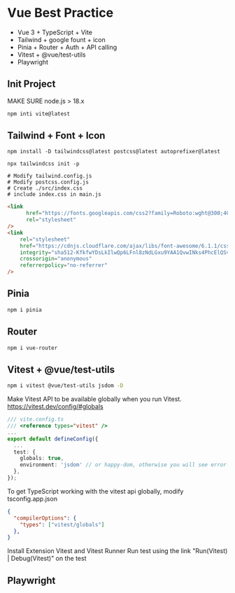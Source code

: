 # Vue Best Practice

- Vue 3 + TypeScript + Vite 
- Tailwind + google fount + icon
- Pinia + Router + Auth + API calling
- Vitest + @vue/test-utils
- Playwright

## Init Project
MAKE SURE node.js > 18.x
```sh
npm inti vite@latest
```

## Tailwind + Font + Icon
```
npm install -D tailwindcss@latest postcss@latest autoprefixer@latest

npx tailwindcss init -p

# Modify tailwind.config.js
# Modify postcss.config.js
# Create ./src/index.css
# include index.css in main.js
```

```html
<link
      href="https://fonts.googleapis.com/css2?family=Roboto:wght@300;400;500&display=swap"
      rel="stylesheet"
/>
<link
    rel="stylesheet"
    href="https://cdnjs.cloudflare.com/ajax/libs/font-awesome/6.1.1/css/all.min.css"
    integrity="sha512-KfkfwYDsLkIlwQp6LFnl8zNdLGxu9YAA1QvwINks4PhcElQSvqcyVLLD9aMhXd13uQjoXtEKNosOWaZqXgel0g=="
    crossorigin="anonymous"
    referrerpolicy="no-referrer"
/>

```

## Pinia

```sh
npm i pinia 
```

## Router
```sh
npm i vue-router
```

## Vitest + @vue/test-utils 

```sh
npm i vitest @vue/test-utils jsdom -D
```

Make Vitest API to be available globally when you run Vitest. 
https://vitest.dev/config/#globals
```ts
/// vite.config.ts
/// <reference types="vitest" />
...
export default defineConfig({
  ...
  test: {
    globals: true,
    environment: 'jsdom' // or happy-dom, otherwise you will see error "ReferenceError: document is not defined" when you run the test
  },
});
```

To get TypeScript working with the vitest api globally, modify tsconfig.app.json
```json
{
  "compilerOptions": {
    "types": ["vitest/globals"]
  },
}
```

Install Extension Vitest and Vitest Runner
Run test using the link "Run(Vitest) | Debug(Vitest)" on the test

## Playwright
```
```

